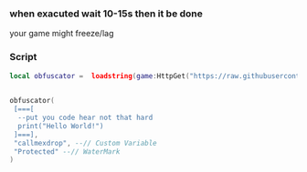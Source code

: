  ### when exacuted wait 10-15s then it be done 
 your game might freeze/lag
 
### Script
```lua
local obfuscator =  loadstring(game:HttpGet("https://raw.githubusercontent.com/mrnotfunny/luaObfuscator/main/script"))()
   

obfuscator(
 [===[
  --put you code hear not that hard
  print("Hello World!")
 ]===],
 "callmexdrop", --// Custom Variable
 "Protected" --// WaterMark
)
```
 
